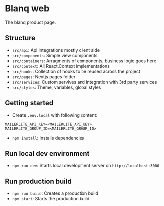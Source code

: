 # Blanq web

The blanq product page.

## Structure

- `src/api`: Api integrations mostly client side
- `src/components`: Simple view components
- `src/containers`: Arragments of components, business logic goes here
- `src/context`: All React.Context implementations
- `src/hooks`: Collection of hooks to be reused across the project
- `src/pages`: Nextjs pages folder
- `src/services`: Custom servives and integration with 3rd party services
- `src/styles`: Theme, variables, global styles

## Getting started

- Create `.env.local` with following content:
```
MAILERLITE_API_KEY=<MAILERLITE_API_KEY>
MAILERLITE_GROUP_ID=<MAILERLITE_GROUP_ID>
```
- `npm install`: Installs dependencies

## Run local dev environment

- `npm run dev`: Starts local development server on `http://localhost:3000`

## Run production build

- `npm run build`: Creates a production build
- `npm start`: Starts the production build
